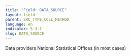 ```yaml
---
title: "Field: DATA_SOURCE"
layout: field
parent: SRC_TYPE_COLL_METHOD
language: en
indicator: 5-3-1
slug: DATA_SOURCE
---
```

Data providers
National Statistical Offices (in most cases)